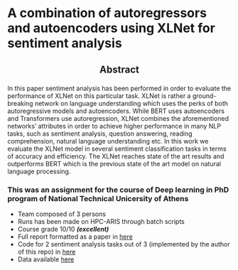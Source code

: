 # A combination of autoregressors and autoencoders using XLNet for sentiment analysis

## <p align="center"> Abstract <br/> </p>
In this paper sentiment analysis has been performed in order to evaluate the performance
of XLNet on this particular task. XLNet is rather a ground-breaking network on language
understanding which uses the perks of both autoregressive models and autoencoders. While
BERT uses autoencoders and Transformers use autoregression, XLNet combines the aforementioned networks’ attributes in order to achieve higher performance in many NLP tasks,
such as sentiment analysis, question answering, reading comprehension, natural language
understanding etc. In this work we evaluate the XLNet model in several sentiment classification tasks in terms of accuracy and efficiency. The XLNet reaches state of the art results
and outperforms BERT which is the previous state of the art model on natural language
processing.

### This was an assignment for the course of Deep learning in PhD program of National Technical Unicersity of Athens ###
- Team composed of 3 persons
- Runs has been made on HPC-ARIS through batch scripts
- Course grade 10/10 ***(excellent)***
- Full report formatted as a paper in [here](https://github.com/dzaridis/Sentiment-analysis-using-XLnet/blob/main/XL_NET__a_generalized_Autoregressive_network_for_sentiment_analysis.pdf)
- Code for 2 sentiment analysis tasks out of 3 (implemented by the author of this repo) in [here](https://github.com/dzaridis/Sentiment-analysis-using-XLnet/tree/main/CODE)
- Data available [here](https://github.com/dzaridis/Sentiment-analysis-using-XLnet/tree/main/DATA)
